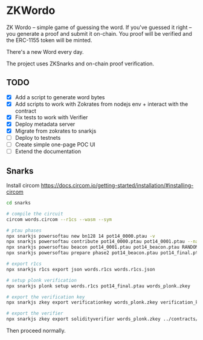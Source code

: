 # ZKWordo

ZK Wordo – simple game of guessing the word. If you've guessed it right – you generate a proof and submit it on-chain.
You proof will be verified and the ERC-1155 token will be minted.

There's a new Word every day.

The project uses ZKSnarks and on-chain proof verification.

## TODO
- [x] Add a script to generate word bytes
- [x] Add scripts to work with Zokrates from nodejs env + interact with the contract
- [x] Fix tests to work with Verifier
- [x] Deploy metadata server
- [x] Migrate from zokrates to snarkjs
- [ ] Deploy to testnets
- [ ] Create simple one-page POC UI
- [ ] Extend the documentation

## Snarks

Install circom https://docs.circom.io/getting-started/installation/#installing-circom

```sh
cd snarks

# compile the circuit
circom words.circom --r1cs --wasm --sym

# ptau phases
npx snarkjs powersoftau new bn128 14 pot14_0000.ptau -v
npx snarkjs powersoftau contribute pot14_0000.ptau pot14_0001.ptau --name="ZKWordo" -v
npx snarkjs powersoftau beacon pot14_0001.ptau pot14_beacon.ptau RANDOM_HEX_NUMBER_OF_62_LEN 10 -n="Final"
npx snarkjs powersoftau prepare phase2 pot14_beacon.ptau pot14_final.ptau -v

# export r1cs
npx snarkjs r1cs export json words.r1cs words.r1cs.json

# setup plonk verification
npx snarkjs plonk setup words.r1cs pot14_final.ptau words_plonk.zkey

# export the verification key
npx snarkjs zkey export verificationkey words_plonk.zkey verification_key.json

# export the verifier
npx snarkjs zkey export solidityverifier words_plonk.zkey ../contracts/PlonkVerifier.sol
```

Then proceed normally.
